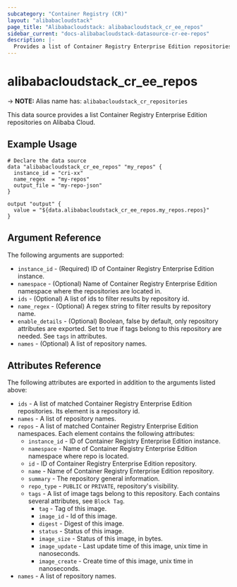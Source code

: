 ```yaml
---
subcategory: "Container Registry (CR)"
layout: "alibabacloudstack"
page_title: "Alibabacloudstack: alibabacloudstack_cr_ee_repos"
sidebar_current: "docs-alibabacloudstack-datasource-cr-ee-repos"
description: |-
  Provides a list of Container Registry Enterprise Edition repositories.
---
```


# alibabacloudstack_cr_ee_repos
-> **NOTE:** Alias name has: `alibabacloudstack_cr_repositories`

This data source provides a list Container Registry Enterprise Edition repositories on Alibaba Cloud.



## Example Usage

```
# Declare the data source
data "alibabacloudstack_cr_ee_repos" "my_repos" {
  instance_id = "cri-xx"
  name_regex  = "my-repos"
  output_file = "my-repo-json"
}

output "output" {
  value = "${data.alibabacloudstack_cr_ee_repos.my_repos.repos}"
}
```

## Argument Reference

The following arguments are supported:

* `instance_id` - (Required) ID of Container Registry Enterprise Edition instance.
* `namespace` - (Optional) Name of Container Registry Enterprise Edition namespace where the repositories are located in.
* `ids` - (Optional) A list of ids to filter results by repository id.
* `name_regex` - (Optional) A regex string to filter results by repository name.
* `enable_details` - (Optional) Boolean, false by default, only repository attributes are exported. Set to true if tags belong to this repository are needed. See `tags` in attributes.
* `names` - (Optional) A list of repository names.

## Attributes Reference

The following attributes are exported in addition to the arguments listed above:

* `ids` - A list of matched Container Registry Enterprise Edition repositories. Its element is a repository id.
* `names` - A list of repository names.
* `repos` - A list of matched Container Registry Enterprise Edition namespaces. Each element contains the following attributes:
  * `instance_id` - ID of Container Registry Enterprise Edition instance.
  * `namespace` - Name of Container Registry Enterprise Edition namespace where repo is located.
  * `id` - ID of Container Registry Enterprise Edition repository.
  * `name` - Name of Container Registry Enterprise Edition repository.
  * `summary` - The repository general information.
  * `repo_type` - `PUBLIC` or `PRIVATE`, repository's visibility.
  * `tags` - A list of image tags belong to this repository. Each contains several attributes, see `Block Tag`.
    * `tag` - Tag of this image.
    * `image_id` - Id of this image.
    * `digest` - Digest of this image.
    * `status` - Status of this image.
    * `image_size` - Status of this image, in bytes.
    * `image_update` - Last update time of this image, unix time in nanoseconds.
    * `image_create` - Create time of this image, unix time in nanoseconds.
* `names` - A list of repository names.